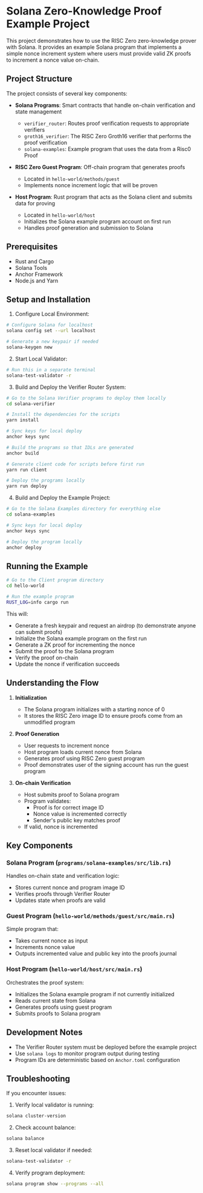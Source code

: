 # Solana Zero-Knowledge Proof Example Project

This project demonstrates how to use the RISC Zero zero-knowledge prover with Solana. 
It provides an example Solana program that implements a simple nonce increment system
 where users must provide valid ZK proofs to increment a nonce value on-chain.

## Project Structure

The project consists of several key components:

- **Solana Programs**: Smart contracts that handle on-chain verification and state management
  - `verifier_router`: Routes proof verification requests to appropriate verifiers
  - `groth16_verifier`: The RISC Zero Groth16 verifier that performs the proof verification
  - `solana-examples`: Example program that uses the data from a Risc0 Proof

- **RISC Zero Guest Program**: Off-chain program that generates proofs
  - Located in `hello-world/methods/guest`
  - Implements nonce increment logic that will be proven

- **Host Program**: Rust program that acts as the Solana client and submits data for proving
  - Located in `hello-world/host`
  - Initializes the Solana example program account on first run
  - Handles proof generation and submission to Solana

## Prerequisites

- Rust and Cargo
- Solana Tools
- Anchor Framework
- Node.js and Yarn

## Setup and Installation

1. Configure Local Environment:
```bash
# Configure Solana for localhost
solana config set --url localhost

# Generate a new keypair if needed
solana-keygen new
```

2. Start Local Validator:
```bash
# Run this in a separate terminal
solana-test-validator -r
```

3. Build and Deploy the Verifier Router System:
```bash
# Go to the Solana Verifier programs to deploy them locally
cd solana-verifier

# Install the dependencies for the scripts
yarn install

# Sync keys for local deploy
anchor keys sync

# Build the programs so that IDLs are generated
anchor build

# Generate client code for scripts before first run
yarn run client

# Deploy the programs locally
yarn run deploy
```

4. Build and Deploy the Example Project:
```bash
# Go to the Solana Examples directory for everything else
cd solana-examples

# Sync keys for local deploy
anchor keys sync

# Deploy the program locally
anchor deploy
```

## Running the Example

```bash
# Go to the Client program directory
cd hello-world

# Run the example program
RUST_LOG=info cargo run
```

This will:
- Generate a fresh keypair and request an airdrop (to demonstrate anyone can submit proofs)
- Initialize the Solana example program on the first run
- Generate a ZK proof for incrementing the nonce
- Submit the proof to the Solana program
- Verify the proof on-chain
- Update the nonce if verification succeeds

## Understanding the Flow

1. **Initialization**
   - The Solana program initializes with a starting nonce of 0
   - It stores the RISC Zero image ID to ensure proofs come from an unmodified program

2. **Proof Generation**
   - User requests to increment nonce
   - Host program loads current nonce from Solana
   - Generates proof using RISC Zero guest program
   - Proof demonstrates user of the signing account has run the guest program

3. **On-chain Verification**
   - Host submits proof to Solana program
   - Program validates:
     - Proof is for correct image ID
     - Nonce value is incremented correctly
     - Sender's public key matches proof
   - If valid, nonce is incremented

## Key Components

### Solana Program (`programs/solana-examples/src/lib.rs`)
Handles on-chain state and verification logic:
- Stores current nonce and program image ID
- Verifies proofs through Verifier Router
- Updates state when proofs are valid

### Guest Program (`hello-world/methods/guest/src/main.rs`)
Simple program that:
- Takes current nonce as input
- Increments nonce value
- Outputs incremented value and public key into the proofs journal

### Host Program (`hello-world/host/src/main.rs`)
Orchestrates the proof system:
- Initializes the Solana example program if not currently initialized
- Reads current state from Solana
- Generates proofs using guest program
- Submits proofs to Solana program

## Development Notes

- The Verifier Router system must be deployed before the example project
- Use `solana logs` to monitor program output during testing
- Program IDs are deterministic based on `Anchor.toml` configuration

## Troubleshooting

If you encounter issues:

1. Verify local validator is running:
```bash
solana cluster-version
```

2. Check account balance:
```bash
solana balance
```

3. Reset local validator if needed:
```bash
solana-test-validator -r
```

4. Verify program deployment:
```bash
solana program show --programs --all
```